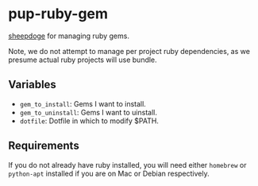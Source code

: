 # pup-ruby-gem

[sheepdoge](https://github.com/mattjmcnaughton/sheepdoge) for managing ruby
gems.

Note, we do not attempt to manage per project ruby dependencies, as we presume
actual ruby projects will use bundle.

## Variables

- `gem_to_install`: Gems I want to install.
- `gem_to_uninstall`: Gems I want to uinstall.
- `dotfile`: Dotfile in which to modify $PATH.

## Requirements

If you do not already have ruby installed, you will need either `homebrew` or
`python-apt` installed if you are on Mac or Debian respectively.
